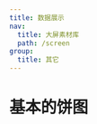 ```yaml
---
title: 数据展示
nav:
  title: 大屏素材库
  path: /screen
group:
  title: 其它
---
```


# 基本的饼图

<code src="../../../example/DataShowSimpleDemo/demo1.tsx" background="#040727">
